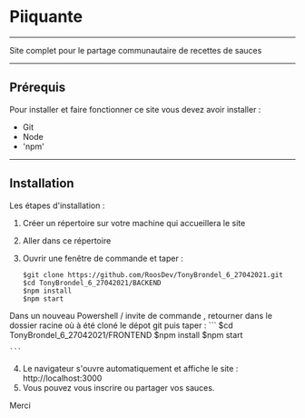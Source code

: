 # Piiquante
----------------------------

Site complet pour le partage communautaire de recettes de sauces

----------------------------

## Prérequis ##

Pour installer et faire fonctionner ce site vous devez avoir installer :

* Git
* Node 
* 'npm'


----------------------------

## Installation ##

Les étapes d'installation :

1. Créer un répertoire sur votre machine qui accueillera le site
2. Aller dans ce répertoire  
3. Ouvrir une fenêtre de commande et taper : 

    ```
    $git clone https://github.com/RoosDev/TonyBrondel_6_27042021.git
    $cd TonyBrondel_6_27042021/BACKEND
    $npm install
    $npm start
    ```
Dans un nouveau Powershell / invite de commande , retourner dans le dossier racine où à été cloné le dépot git puis taper :
    ```
    $cd TonyBrondel_6_27042021/FRONTEND
    $npm install
    $npm start

    ```

4. Le navigateur s'ouvre automatiquement et affiche le site : http://localhost:3000
5. Vous pouvez vous inscrire ou partager vos sauces.


Merci 
